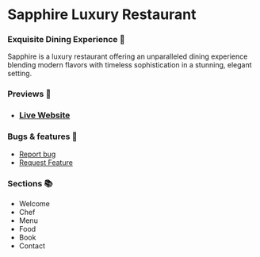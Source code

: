 # Sapphire Luxury Restaurant

### Exquisite Dining Experience 🌟
Sapphire is a luxury restaurant offering an unparalleled dining experience blending modern flavors with timeless sophistication in a stunning, elegant setting.

### Previews 👀

- ### [Live Website](https://velimirpaleksic.github.io/sapphire/)

### Bugs & features 🧩
- [Report bug](https://github.com/velimirpaleksic/portfolio/issues)
- [Request Feature](https://github.com/velimirpaleksic/portfolio/issues)

### Sections 📚
- Welcome
- Chef
- Menu
- Food
- Book
- Contact